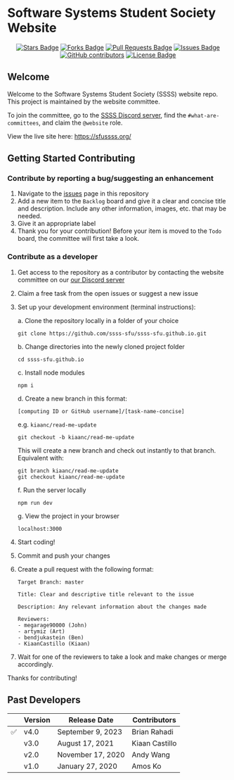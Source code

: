 # Software Systems Student Society Website

<div align="center">
    <a href="https://github.com/ssss-sfu/ssss-sfu.github.io/stargazers"><img src="https://img.shields.io/github/stars/ssss-sfu/ssss-sfu.github.io" alt="Stars Badge"/></a>
    <a href="https://github.com/ssss-sfu/ssss-sfu.github.io/network/members"><img src="https://img.shields.io/github/forks/ssss-sfu/ssss-sfu.github.io" alt="Forks Badge"/></a>
    <a href="https://github.com/ssss-sfu/ssss-sfu.github.io/pulls"><img src="https://img.shields.io/github/issues-pr/ssss-sfu/ssss-sfu.github.io" alt="Pull Requests Badge"/></a>
    <a href="https://github.com/ssss-sfu/ssss-sfu.github.io/issues"><img src="https://img.shields.io/github/issues/ssss-sfu/ssss-sfu.github.io" alt="Issues Badge"/></a>
    <a href="https://github.com/ssss-sfu/ssss-sfu.github.io/graphs/contributors"><img alt="GitHub contributors" src="https://img.shields.io/github/contributors/ssss-sfu/ssss-sfu.github.io?color=2b9348"></a>
    <a href="https://github.com/ssss-sfu/ssss-sfu.github.io/blob/master/LICENSE"><img src="https://img.shields.io/github/license/ssss-sfu/ssss-sfu.github.io?color=2b9348" alt="License Badge"/></a>
</div>

## Welcome

Welcome to the Software Systems Student Society (SSSS) website repo. This project is maintained by the website committee.

To join the committee, go to the [SSSS Discord server](https://discord.gg/XZUd7amxPq), find the `#what-are-committees`, and claim the `@website` role.

View the live site here: https://sfussss.org/

## Getting Started Contributing

### Contribute by reporting a bug/suggesting an enhancement

1. Navigate to the [issues](https://github.com/ssss-sfu/ssss-sfu.github.io/issues) page in this repository
2. Add a new item to the `Backlog` board and give it a clear and concise title and description. Include any other information, images, etc. that may be needed.
3. Give it an appropriate label
4. Thank you for your contribution! Before your item is moved to the `Todo` board, the committee will first take a look.

### Contribute as a developer

1. Get access to the repository as a contributor by contacting the website committee on our [our Discord server](https://discord.gg/XZUd7amxPq)
2. Claim a free task from the open issues or suggest a new issue
3. Set up your development environment (terminal instructions):

   a. Clone the repository locally in a folder of your choice

   ```
   git clone https://github.com/ssss-sfu/ssss-sfu.github.io.git
   ```

   b. Change directories into the newly cloned project folder

   ```
   cd ssss-sfu.github.io
   ```

   c. Install node modules

   ```
   npm i
   ```

   d. Create a new branch in this format:

   ```
   [computing ID or GitHub username]/[task-name-concise]
   ```

   e.g. `kiaanc/read-me-update`

   ```
   git checkout -b kiaanc/read-me-update
   ```

   This will create a new branch and check out instantly to that branch. Equivalent with:

   ```
   git branch kiaanc/read-me-update
   git checkout kiaanc/read-me-update
   ```

   f. Run the server locally

   ```
   npm run dev
   ```

   g. View the project in your browser

   ```
   localhost:3000
   ```

4. Start coding!
5. Commit and push your changes
6. Create a pull request with the following format:

   ```
   Target Branch: master

   Title: Clear and descriptive title relevant to the issue

   Description: Any relevant information about the changes made

   Reviewers:
   - megarage90000 (John)
   - artymiz (Art)
   - bendjukastein (Ben)
   - KiaanCastillo (Kiaan)
   ```

7. Wait for one of the reviewers to take a look and make changes or merge accordingly.

Thanks for contributing!

## Past Developers

|     | Version | Release Date      | Contributors   |
| --- | ------- | ----------------- | -------------- |
| ✅  | v4.0    | September 9, 2023 | Brian Rahadi   |
|     | v3.0    | August 17, 2021   | Kiaan Castillo |
|     | v2.0    | November 17, 2020 | Andy Wang      |
|     | v1.0    | January 27, 2020  | Amos Ko        |
